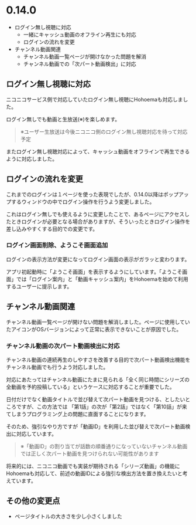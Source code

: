 ﻿# 0.14.0

* ログイン無し視聴に対応
  * 一緒にキャッシュ動画のオフライン再生にも対応
  * ログインの流れを変更
* チャンネル動画関連
  * チャンネル動画一覧ページが開けなかった問題を解消
  * チャンネル動画での「次パート動画検出」に対応

## ログイン無し視聴に対応

ニコニコサービス側で対応していたログイン無し視聴にHohoemaも対応しました。

ログイン無しでも動画と生放送(※)を楽しめます。

> ※ユーザー生放送は今後ニコニコ側のログイン無し視聴対応を待って対応予定

またログイン無し視聴対応によって、キャッシュ動画をオフラインで再生できるように対応しました。

## ログインの流れを変更

これまでのログインは１ページを使った表現でしたが、0.14.0以降はポップアップするウィンドウの中でログイン操作を行うよう変更しました。

これはログイン無しでも使えるように変更したことで、あるページにアクセスしたときログインが必要となる場合がありますが、そういったときログイン操作を差し込みやすくする目的での変更です。

### ログイン画面削除、ようこそ画面追加

ログインの表示方法が変更になってログイン画面の表示がガラッと変わります。

アプリ初起動時に「ようこそ画面」を表示するようにしています。「ようこそ画面」では「ログイン案内」と「動画キャッシュ案内」をHohoemaを始めて利用するユーザーに提示します。

## チャンネル動画関連

チャンネル動画一覧ページが開けない問題を解消しました。ページに使用していたアイコンがOSバージョンによって正常に表示できないことが原因でした。

### チャンネル動画の次パート動画検出に対応

チャンネル動画の連続再生のしやすさを改善する目的で次パート動画検出機能をチャンネル動画でも行うよう対応しました。

対応にあたってはチャンネル動画にたまに見られる「全く同じ時間にシリーズの全動画を予約投稿している」というケースに対応することが重要でした。

日付だけでなく動画タイトルで並び替えて次パート動画を見つける、としたいところですが、この方法では 「第1話」の次が「第2話」ではなく「第10話」が来てしまうプログラミング上の問題に直面することになります。

そのため、強引なやり方ですが「動画ID」を利用した並び替えで次パート動画検出に対応しています。

> ※「動画ID」の割り当てが話数の順番通りになっていないチャンネル動画では正しく次パート動画を見つけられない可能性があります

将来的には、ニコニコ動画でも実装が期待される「シリーズ動画」の機能にHohoemaも対応して、前述の動画IDによる強引な検出方法を置き換えたいと考えています。

## その他の変更点

* ページタイトルの大きさを少し小さくしました
